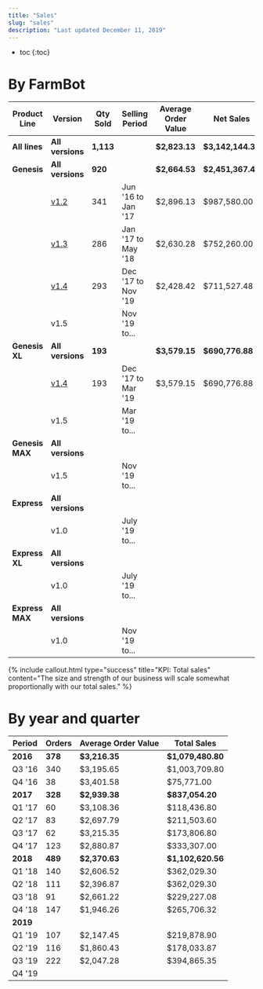 ```yaml
---
title: "Sales"
slug: "sales"
description: "Last updated December 11, 2019"
---
```


* toc
{:toc}

# By FarmBot

|Product Line                  |Version                       |Qty Sold                      |Selling Period                |Average Order Value           |Net Sales                     |
|------------------------------|------------------------------|------------------------------|------------------------------|------------------------------|------------------------------|
|**All lines**                 |**All versions**              |**1,113**                     |                              |**$2,823.13**                 |**$3,142,144.36**
|**Genesis**                   |**All versions**              |**920**                       |                              |**$2,664.53**                 |**$2,451,367.48**
|                              |[v1.2](https://farmbot.myshopify.com/admin/reports/161808482)|341                           |Jun '16 to Jan '17            |$2,896.13                     |$987,580.00
|                              |[v1.3](https://farmbot.myshopify.com/admin/reports/161742946)|286                           |Jan '17 to May '18            |$2,630.28                     |$752,260.00
|                              |[v1.4](https://farmbot.myshopify.com/admin/reports/161775714)|293                           |Dec '17 to Nov '19            |$2,428.42                     |$711,527.48
|                              |v1.5                          |                              |Nov '19 to...                 |                              |
|**Genesis XL**                |**All versions**              |**193**                       |                              |**$3,579.15**                 |**$690,776.88**
|                              |[v1.4](https://farmbot.myshopify.com/admin/reports/161710178)|193                           |Dec '17 to Mar '19            |$3,579.15                     |$690,776.88
|                              |v1.5                          |                              |Mar '19 to...                 |                              |
|**Genesis MAX**               |**All versions**              |                              |                              |                              |
|                              |v1.5                          |                              |Nov '19 to...                 |                              |
|**Express**                   |**All versions**              |                              |                              |                              |
|                              |v1.0                          |                              |July '19 to...                |                              |
|**Express XL**                |**All versions**              |                              |                              |                              |
|                              |v1.0                          |                              |July '19 to...                |                              |
|**Express MAX**               |**All versions**              |                              |                              |                              |
|                              |v1.0                          |                              |Nov '19 to...                 |                              |



{%
include callout.html
type="success"
title="KPI: Total sales"
content="The size and strength of our business will scale somewhat proportionally with our total sales."
%}

# By year and quarter

|Period                        |Orders                        |Average Order Value           |Total Sales                   |
|------------------------------|------------------------------|------------------------------|------------------------------|
|**2016**                      |**378**                       |**$3,216.35**                 |**$1,079,480.80**
|Q3 '16                        |340                           |$3,195.65                     |$1,003,709.80
|Q4 '16                        |38                            |$3,401.58                     |$75,771.00
|**2017**                      |**328**                       |**$2,939.38**                 |**$837,054.20**
|Q1 '17                        |60                            |$3,108.36                     |$118,436.80
|Q2 '17                        |83                            |$2,697.79                     |$211,503.60
|Q3 '17                        |62                            |$3,215.35                     |$173,806.80
|Q4 '17                        |123                           |$2,880.87                     |$333,307.00
|**2018**                      |**489**                       |**$2,370.63**                 |**$1,102,620.56**
|Q1 '18                        |140                           |$2,606.52                     |$362,029.30
|Q2 '18                        |111                           |$2,396.87                     |$362,029.30
|Q3 '18                        |91                            |$2,661.22                     |$229,227.08
|Q4 '18                        |147                           |$1,946.26                     |$265,706.32
|**2019**                      |                              |                              |
|Q1 '19                        |107                           |$2,147.45                     |$219,878.90
|Q2 '19                        |116                           |$1,860.43                     |$178,033.87
|Q3 '19                        |222                           |$2,047.28                     |$394,865.35
|Q4 '19                        |                              |                              |



<style>
.hub-container {
  max-width: 1350px;
}
.value-icon {
  display: inline-block;
  height: 18px;
  margin-bottom: -2px;
}
  
a[title="Guides"] {
  color: #f4f4f4!important;
  border-bottom: 5px solid #f4f4f4;
  padding-bottom: 20px!important;
}
  
a[title="Guides"]:hover {
  color: white!important;
  border-bottom-color: white;
}
  
#hub-header li a:hover {
  box-shadow: none!important;
}
</style>

<meta name="theme-color" content="#434343">

